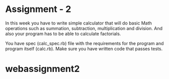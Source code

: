 Assignment - 2
==

In this week you have to write simple calculator that will do basic Math operations such as summation, subtraction, multiplication and division.
And also your program has to be able to calculate factorials.

You have spec (calc_spec.rb) file with the requirements for the program and program itself (calc.rb).
Make sure you have written code that passes tests.
# webassignment2
